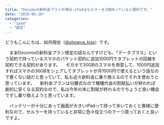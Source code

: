 ```yaml
---
title: "Docomoの新料金プランの場合:iPadはセルラーを1個持っていると便利です。"
date: "2019-06-20"
categories: 
  - "ipad"
  - "戯言"
---
```


どうもこんにちは、如月翔也（[@showya\_kiss](http://twitter.com/showya_kiss)）です。

　まあDocomoの新料金プラン限定の話なんですけども、「データプラス」という契約で持っているスマホのパケット契約に追加1000円でタブレットの回線を契約できる契約があります。 　ギガホで30GBのスマホを用意して、1000円追加すればスマホの30GBをシェアしてタブレットが月1000円で使えるという話なので悪くない話だと思っていて、私も近々新料金に乗り換えるのでそれを使おうと思っています。 　新料金プランは分離式なので機種代金の割賦払いが終われば劇的に安くなる契約なので、私は今年の末に割賦が終わるのでちょうど良い機会ですし乗り換えようと思っています。

　バッテリーが十分にあって画面が大きいiPadって持って歩いておくと異様に便利なので、セルラーを持っていると非常に色々役立つので一つ買っておくと良いですよ。

